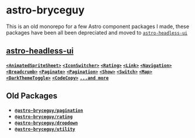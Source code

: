 # astro-bryceguy

This is an old monorepo for a few Astro component packages I made, these packages have been all been depreciated and moved to [`astro-headless-ui`](https://github.com/BryceRussell/astro-headless-ui)

## [astro-headless-ui](https://github.com/BryceRussell/astro-headless-ui)

**[`<AnimatedSpriteSheet>`](https://github.com/BryceRussell/astro-headless-ui/wiki/AnimatedSpriteSheet)**
**[`<IconSwitcher>`](https://github.com/BryceRussell/astro-headless-ui/wiki/IconSwitcher)**
**[`<Rating>`](https://github.com/BryceRussell/astro-headless-ui/wiki/Rating)**
**[`<Link>`](https://github.com/BryceRussell/astro-headless-ui/wiki/Link)**
**[`<Navigation>`](https://github.com/BryceRussell/astro-headless-ui/wiki/Navigation)**
**[`<Breadcrumb>`](https://github.com/BryceRussell/astro-headless-ui/wiki/Breadcrumb)**
**[`<Paginate>`](https://github.com/BryceRussell/astro-headless-ui/wiki/Paginate)**
**[`<Pagination>`](https://github.com/BryceRussell/astro-headless-ui/wiki/Pagination)**
**[`<Show>`](https://github.com/BryceRussell/astro-headless-ui/wiki/Show)**
**[`<Switch>`](https://github.com/BryceRussell/astro-headless-ui/wiki/Switch)**
**[`<Map>`](https://github.com/BryceRussell/astro-headless-ui/wiki/Map)**
**[`<DarkThemeToggle>`](https://github.com/BryceRussell/astro-headless-ui/wiki/DarkThemeToggle)**
**[`<CodeCopy>`](https://github.com/BryceRussell/astro-headless-ui/wiki/CodeCopy)**
**[`...and more`](https://github.com/BryceRussell/astro-headless-ui/wiki)**

## Old Packages

- **[`@astro-bryceguy/pagination`](/packages/pagination)**
- **[`@astro-bryceguy/rating`](/packages/rating)**
- **[`@astro-bryceguy/dropdown`](/packages/dropdown)**
- **[`@astro-bryceguy/utility`](/packages/utility)**



